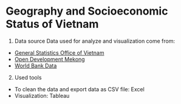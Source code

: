 # Geography and Socioeconomic Status of Vietnam


1. Data source
Data used for analyze and visualization come from:
- [General Statistics Office of Vietnam](https://www.gso.gov.vn/en/homepage/)
- [Open Development Mekong](https://data.opendevelopmentmekong.net/dataset/)
- [World Bank Data](https://data.worldbank.org/)

2. Used tools
- To clean the data and export data as CSV file: Excel
- Visualization: Tableau
